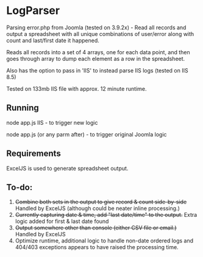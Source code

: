 # LogParser
Parsing error.php from Joomla (tested on 3.9.2x) - Read all records and output a spreadsheet with all unique combinations of user/error along with count and last/first date it happened.

Reads all records into a set of 4 arrays, one for each data point, and then goes through array to dump each element as a row in the spreadsheet.

Also has the option to pass in 'IIS' to instead parse IIS logs (tested on IIS 8.5)

Tested on 133mb IIS file with approx. 12 minute runtime.


## Running
node app.js IIS - to trigger new logic

node app.js (or any parm after) - to trigger original Joomla logic

## Requirements
ExcelJS is used to generate spreadsheet output.

## To-do:
1. ~~Combine both sets in the output to give record & count side-by-side~~ Handled by ExcelJS (although could be neater inline processing.)
2. ~~Currently capturing date & time, add "last date/time" to the output.~~ Extra logic added for first & last date found
3. ~~Output somewhere other than console (either CSV file or email.)~~ Handled by ExcelJS
4. Optimize runtime, additional logic to handle non-date ordered logs and 404/403 exceptions appears to have raised the processing time.
